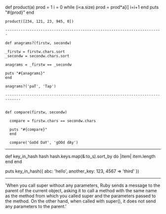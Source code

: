 def product(a)
    prod = 1
    i = 0
    while (i<a.size)
      prod = prod*a[i]
      i=i+1
    end
    puts "#{prod}"
    end
    
    product([234, 121, 23, 945, 0])

    -----------------------------------------------------------------------

    def anagrams?(firstw, secondw)

    _firstw = firstw.chars.sort
    _secondw = secondw.chars.sort

    anagrams = _firstw == _secondw

    puts "#{anagrams}"
    end

    anagrams?('paT', 'Tap')

    -----------------------------------------------------------------------------


    def compare(firstw, secondw)
  
      compare = firstw.chars == secondw.chars
  
      puts "#{compare}"
      end
  
      compare('GoOd DaY', 'gOOd dAy')

---------------------------------------------------------------------------------

def key_in_hash hash
  hash.keys.map(&:to_s).sort_by do |item|
    item.length
  end
end

puts key_in_hash({ abc: 'hello', another_key: 123, 4567 => 'third' })

----------------------------------------------------------------------------------

'When you call super without any parameters, Ruby sends a message to the parent of 
the current object, asking it to call a method with the same name as the method from which
you called super and the parameters passed to the method. On the other hand, when called
with super(), it does not send any parameters to the parent.'
